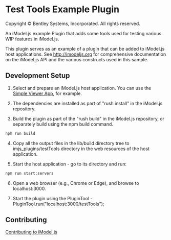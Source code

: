 # Test Tools Example Plugin

Copyright © Bentley Systems, Incorporated. All rights reserved.

An iModel.js example Plugin that adds some tools used for testing various WIP features in iModel.js.

This plugin serves as an example of a plugin that can be added to iModel.js host applications.
See http://imodeljs.org for comprehensive documentation on the iModel.js API and the various constructs used in this sample.

## Development Setup

1. Select and prepare an iModel.js host application. You can use the [Simple Viewer App](https://github.com/imodeljs/imodeljs-samples/tree/master/interactive-app/simple-viewer-app), for example.

2. The dependencies are installed as part of "rush install" in the iModel.js repository.

3. Build the plugin as part of the "rush build" in the iModel.js repository, or separately build using the npm build command.

  ```sh
  npm run build
  ```

4. Copy all the output files in the lib/build directory tree to imjs_plugins/testTools directory in the web resources of the host application.

5. Start the host application - go to its directory and run:

  ```sh
  npm run start:servers
  ```

6. Open a web browser (e.g., Chrome or Edge), and browse to localhost:3000.

7. Start the plugin using the PluginTool - PluginTool.run("localhost:3000/testTools");

## Contributing

[Contributing to iModel.js](https://github.com/imodeljs/imodeljs/blob/master/CONTRIBUTING.md)

